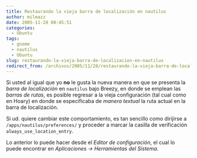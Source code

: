 ```yaml
---
title: Restaurando la vieja barra de localización en nautilus
author: milmazz
date: 2005-11-28 00:45:51
categories:
  - Ubuntu
tags:
  - gnome
  - nautilus
  - Ubuntu
slug: restaurando-la-vieja-barra-de-localizacion-en-nautilus
redirect_from: /archivos/2005/11/28/restaurando-la-vieja-barra-de-localizacion-en-nautilus/
---
```


Si usted al igual que yo **no** le gusta la nueva manera en que se presenta la _barra de localización_ en `nautilus` bajo Breezy, en donde se emplean las _barras de rutas_, es posible regresar a la vieja configuración (tal cual como en Hoary) en donde se especificaba de _manera textual_ la ruta actual en la barra de localización.

Si ud. quiere cambiar este comportamiento, es tan sencillo como dirijirse a `/apps/nautilus/preferences/` y proceder a marcar la casilla de verificación `always_use_location_entry`.

Lo anterior lo puede hacer desde el _Editor de configuración_, el cual lo puede encontrar en _Aplicaciones -> Herramientas del Sistema_.
